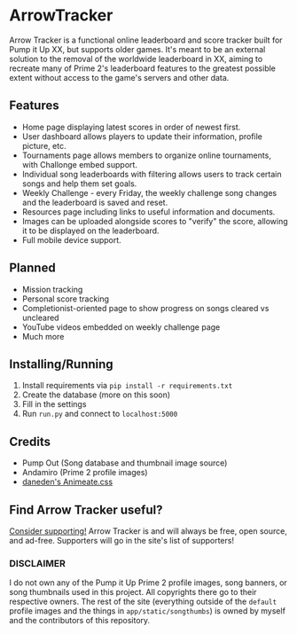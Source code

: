# ArrowTracker

Arrow Tracker is a functional online leaderboard and score tracker built for Pump it Up XX, but supports older games. It's meant to be an external solution to the removal of the worldwide leaderboard in XX, aiming to recreate many of Prime 2's leaderboard features to the greatest possible extent without access to the game's servers and other data.

## Features

* Home page displaying latest scores in order of newest first.
* User dashboard allows players to update their information, profile picture, etc.
* Tournaments page allows members to organize online tournaments, with Challonge embed support.
* Individual song leaderboards with filtering allows users to track certain songs and help them set goals.
* Weekly Challenge - every Friday, the weekly challenge song changes and the leaderboard is saved and reset.
* Resources page including links to useful information and documents.
* Images can be uploaded alongside scores to "verify" the score, allowing it to be displayed on the leaderboard.
* Full mobile device support.

## Planned

* Mission tracking
* Personal score tracking
* Completionist-oriented page to show progress on songs cleared vs uncleared
* YouTube videos embedded on weekly challenge page
* Much more

## Installing/Running

1. Install requirements via `pip install -r requirements.txt`
2. Create the database (more on this soon)
3. Fill in the settings
4. Run `run.py` and connect to `localhost:5000`

## Credits

* Pump Out (Song database and thumbnail image source)
* Andamiro (Prime 2 profile images)
* [daneden's Animeate.css](https://github.com/daneden/animate.css)

## Find Arrow Tracker useful?

[Consider supporting!](https://www.buymeacoffee.com/dj505) Arrow Tracker is and will always be free, open source, and ad-free. Supporters will go in the site's list of supporters!

### DISCLAIMER

I do not own any of the Pump it Up Prime 2 profile images, song banners, or song thumbnails used in this project. All copyrights there go to their respective owners. The rest of the site (everything outside of the `default` profile images and the things in `app/static/songthumbs`) is owned by myself and the contributors of this repository.
